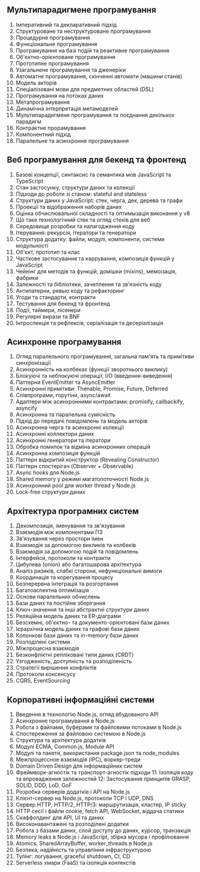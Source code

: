 ## Мультипарадигмене програмування

1. Імперативний та декларативний підхід
2. Структуроване та неструктуроване програмування
3. Процедурне програмування
4. Функціональне програмування
5. Програмування на базі подій та реактивне програмування
6. Об'єктно-орієнтоване програмування
7. Прототипне програмування
8. Узагальнене програмування та дженеріки
9. Автоматне програмування, скінченні автомати (машини станів)
10. Модель акторів
11. Спеціалізовані мови для предметних областей (DSL)
12. Програмування на потоках даних
13. Метапрограмування
14. Динамічна інтерпретація метамоделей
15. Мультипарадигмене програмування та поєднання декількох парадигм
16. Контрактне прорамування
17. Компонентний підхід
18. Паралельне та асинхронне програмування

## Веб програмування для бекенд та фронтенд

1. Базові концепції, синтаксис та семантика мов JavaScript та TypeScript
2. Стан застосунку, структури даних та колекції
3. Підходи до роботи зі станом: stateful and stateless
4. Структури даних у JavaScript: стек, черга, дек, дерева та графи
5. Проекції та відображення наборів даних
6. Оцінка обчислювальної складності та оптимызація виконання у v8
7. Що таке технологічний стек та огляд стеків для веб
8. Середовище розробки та налагодження коду
9. Ітерування: рекурсія, ітератори та генератори
10. Структура додатку: файли, модулі, компоненти, системи модульності
11. Об'єкт, прототип та клас
12. Часткове застосування та каррування, композиція функцій у JavaScript
13. Чейнінг для методів та функцій, домішки (mixins), мемоізація, фабрики
14. Залежності та бібліотеки, зачеплення та зв'язність коду
15. Антипатерни, ревью коду та рефакторинг
16. Угоди та стандарти, контракти
17. Тестування для бекенд та фронтенд
18. Події, таймери, лісенери
19. Регулярні вирази та BNF
20. Інтроспекція та рефлексія, серіалізація та десеріалізація

## Асинхронне програмування

1. Огляд паралельного програмування, загальна пам'ять та примітиви синхронізації
2. Асинхронність на колбеках (функції зворотнього виклику)
3. Блокуючі та неблокуючі операції, I/O (введення-виведення)
4. Паттерни EventEmitter та AsyncEmitter
5. Асинхронні примітиви: Thenable, Promise, Future, Deferred
6. Співпрограми, горутіни, async/await
7. Адаптери між асинхронними контрактами: promisify, callbackify, asyncify
8. Асинхронна та паралельна сумісність
9. Підхід до передачі повідомлень та модель акторів
10. Асинхронна черга та асинхронні колекції
11. Асинхронні коллектори даних
12. Асинхронні генератори та ітератори
13. Обробка помилок та відміна асинхронних операцій
14. Асинхронна композиція функцій
15. Паттерн відкритий конструктор (Revealing Constructor)
16. Паттерн спостерігач (Observer + Observable)
17. Async hooks для Node.js
18. Shared memory у режимі магатопоточності Node.js
19. Асинхронний pool для worker thread у Node.js
20. Lock-free структури даних

## Архітектура програмних систем

1. Декомпозиція, іменування та зв'язування
2. Взаємодія між компонентами ПЗ
3. Зв'язування через простори імен
4. Взаємодія за допомогою викликів та колбеків
5. Взаємодія за допомогою подій та повідомлень
6. Інтерфейси, протоколи та контракти
7. Цибулева (onion) або багатошарова архітектура
8. Аналіз ризиків, слабкі сторони, нефункціональні вимоги
9. Координація та корегування процесу
10. Безперервна інтеграція та розгортання
11. Багатоаспектна оптимізація
12. Основи паралельних обчислень
12. Бази даних та постійне зберігання
13. Ключ-значення та інші абстрактні структури даних
14. Реляційна модель даних та ER-діаграми
15. Безсхемні, об'єктно- та документо-орієнтовані бази даних
16. Ієрархічна модель даних та графові бази даних
17. Колонкові бази даних та in-memory бази даних
18. Розподілені системи
19. Міжпроцесна взаємодія
20. Безконфліктні репліковані типи даних (CRDT)
21. Узгодженість, доступність та розподіленість
22. Стратегії вирішення конфліктів
23. Протоколи консенсусу
24. CQRS, EventSourcing

## Корпоративні інформаційні системи

1. Введення в технологію Node.js, огляд вбудованого API
2. Асинхронне програмування в Node.js
3. Робота з файлами, буферами та файловими потоками в Node.js
4. Спостереження за файловою системою в Node.js
5. Структура та архітектура додатків
6. Модулі ECMA, Common.js, Module API
7. Модулі та пакети, використання package.json та node_modules
8. Межпроцессное взаємодія (IPC), воркер-треди
9. Domain Driven Design для інформаційних систем
10. Фреймворк-агностік та транспорт-агностік підходи
11: Ізоляція коду та впровадження залежностей
12: Застосування принципів GRASP, SOLID, DDD, LoD, GoF
13. Розробка серверів додатків і API на Node.js
14. Клієнт-сервер на Node.js, протоколи TCP і UDP, DNS
15. Сервер HTTP, HTTP/2, HTTP/3: маршрутизація, кластер, IP sticky
16. HTTP сесії і файли cookie, fetch API, WebSocket, віддача статики
17. Скаффолдинг для API, UI та даних
18. Високонавантажені та розподілені додатки
19. Робота з базами даних, слой доступу до даних, курсор, транзакція
20. Memory leaks в Node.js і JavaScript, збірка мусора і профілювання
21. Atomics, SharedArrayBuffer, worker_threads в Node.js
22. Безпека, надійність та управління інфраструктурою
23. Тулінг: логування, graceful shutdown, CI, CD
24. Serverless хмари (FaaS) та ізоляція контекстів
